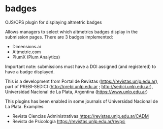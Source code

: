 # badges
OJS/OPS plugin for displaying altmetric badges

Allows managers to select which altmetrics badges display in the submission pages. There are 3 badges implemented:
* Dimensions.ai
* Altmetric.com
* PlumX (Plum Analytics)

Important note: submissions must have a DOI assigned (and registered) to have a badge displayed.

This is a development from Portal de Revistas (https://revistas.unlp.edu.ar), part of PREBI-SEDICI (http://prebi.unlp.edu.ar ; http://sedici.unlp.edu.ar), Universidad Nacional de La Plata, Argentina (https://www.unlp.edu.ar)

This plugins has been enabled in some journals of Universidad Nacional de La Plata. Examples
* Revista Ciencias Administrativas https://revistas.unlp.edu.ar/CADM
* Revista de Psicología https://revistas.unlp.edu.ar/revpsi
